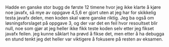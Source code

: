 Hadde en ganske stor bugg de første 12 timene hvor jeg ikke klarte å kjøre noe javafx, så mye av oppgave 4,5,6 er gjort uten at jeg har for skikkelig testa javafx delen, men koden skal være ganske riktig.
Jeg ba også om løsningsforslaget på oppgave 3, og der var det en feil hvor resoultset blir null, noe som gjør at jeg heller ikke fikk teste koden selv etter jeg fikset javafx feilen. jeg kunne såklart ha prøvd å fikse det, men etter å ha debugga en stund tenkt jeg det heller var viktigere å fokusere på resten av eksamen.